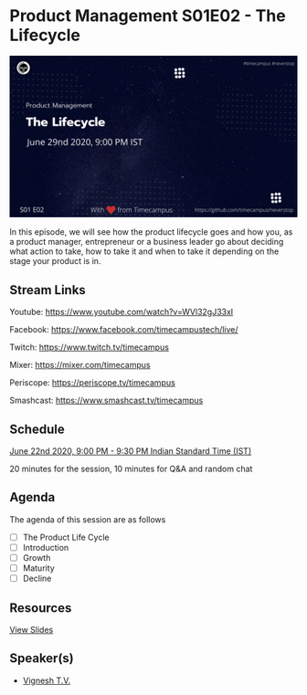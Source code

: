 # Product Management S01E02 - The Lifecycle

[![alt text](PM-S01E02.png "Watch/Subscribe to the video")](https://www.youtube.com/watch?v=WVl32gJ33xI)

In this episode, we will see how the product lifecycle goes and how you, as a product manager, entrepreneur or a business leader go about deciding what action to take, how to take it and when to take it depending on the stage your product is in.

## Stream Links

Youtube: https://www.youtube.com/watch?v=WVl32gJ33xI

Facebook: https://www.facebook.com/timecampustech/live/

Twitch: https://www.twitch.tv/timecampus

Mixer: https://mixer.com/timecampus

Periscope: https://periscope.tv/timecampus

Smashcast: https://www.smashcast.tv/timecampus

## Schedule

[June 22nd 2020, 9:00 PM - 9:30 PM Indian Standard Time (IST)](https://calendar.google.com/event?action=TEMPLATE&tmeid=MG5hYzFlamhkMjRhNW9xY2d0c2cwcm43NTZfMjAyMDA2MjlUMTUzMDAwWiB0aW1lY2FtcHVzLmNvbV8zaHE0cHRrczBsZTJybmQwajAxbzYwMTRhZ0Bn&tmsrc=timecampus.com_3hq4ptks0le2rnd0j01o6014ag%40group.calendar.google.com)

20 minutes for the session, 10 minutes for Q&A and random chat

## Agenda

The agenda of this session are as follows

- [ ] The Product Life Cycle
- [ ] Introduction
- [ ] Growth
- [ ] Maturity
- [ ] Decline

## Resources

[View Slides](https://docs.google.com/presentation/d/1ayIzTUt8BxldI7l8xsf0VOwLzw9PJuF9-khesY_H0uw/edit?usp=sharing)

## Speaker(s)

- [Vignesh T.V.](http://tvvignesh.com/)